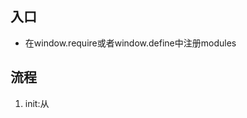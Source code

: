 ## 入口
- 在window.require或者window.define中注册modules

 ## 流程
 1. init:从<script>标签中获取data-main的src，调用loadJS加载main.js。
 
 -------------------main.js加载中
 2. main.js里执行window.require函数。
 
 -------------------require函数执行中
 3. 将main模块注册到modules中
 4. 将main模块加入loadingsIds队列中，表示main加载中。
 5. 调用loadDepsModuleScript先加载main模块依赖的其他模块。
 
 -------------------loadDepsModuleScript函数执行中
 6. forEach调用loadJS加载main模块依赖的其他模块,并注册_recursiveUpdateModuleState为回调函数。
 
 -------------------_recursiveUpdateModuleState回调执行中
 7.遍历加载队列的所有节点 
 8.比如当前遍历到节点A,依赖B,C。那么遍历A的依赖列表，如果发现B,C都加载完成，就执行A的回调函数。
 9.然后将A的回调结果保存在module[A].exports,然后将A模块的加载状态设置为完成。
 10.递归调用_recursiveUpdateModuleState,即回到第7步
 
 ## 几个地方出现了回调
 1. 执行loadJs加载某模块.js文件后执行了一次回调
   - 该次回调主要工作是检测loadingsIds队列，然后判断每个已注册模块是否可以更新加载状态。
 2. 某模块require或者define完成后执行了一次回调
 
 ## 依赖树
 从main.js出发，树形展开遍历依赖
